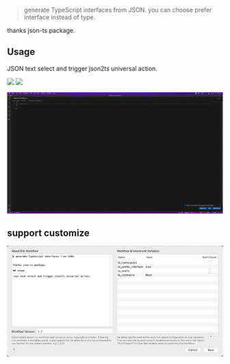 > generate TypeScript interfaces from JSON. you can choose prefer interface instead of type.


thanks json-ts package.

## Usage

JSON text select and trigger json2ts universal action.



[![](https://img.shields.io/badge/version-v1.3-green?style=for-the-badge)]()
[![](https://img.shields.io/badge/download-click-blue?style=for-the-badge)](https://github.com/alanhe421/alfred-workflows/raw/master/json2Ts/Json2TS.alfredworkflow)




<!-- more -->

![](screenshots/screenshot.gif)

## support customize

![](screenshots/screenshot.png)
